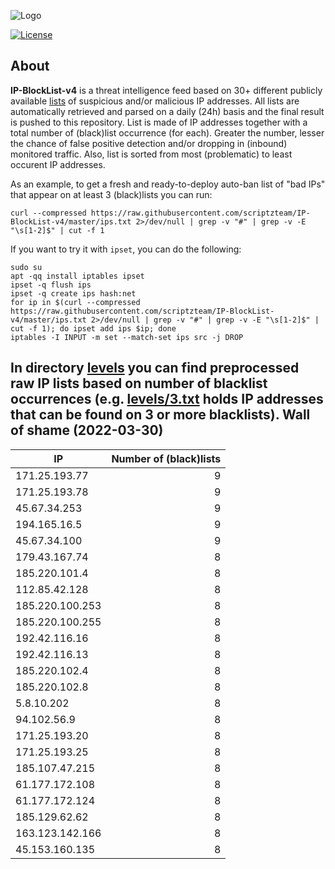 ![Logo](https://i.imgur.com/PyKLAe7.png)

[![License](https://img.shields.io/badge/license-The_Unlicense-red.svg)](https://unlicense.org/)

About
----

**IP-BlockList-v4** is a threat intelligence feed based on 30+ different publicly available [lists](https://github.com/stamparm/maltrail) of suspicious and/or malicious IP addresses. All lists are automatically retrieved and parsed on a daily (24h) basis and the final result is pushed to this repository. List is made of IP addresses together with a total number of (black)list occurrence (for each). Greater the number, lesser the chance of false positive detection and/or dropping in (inbound) monitored traffic. Also, list is sorted from most (problematic) to least occurent IP addresses.

As an example, to get a fresh and ready-to-deploy auto-ban list of "bad IPs" that appear on at least 3 (black)lists you can run:

```
curl --compressed https://raw.githubusercontent.com/scriptzteam/IP-BlockList-v4/master/ips.txt 2>/dev/null | grep -v "#" | grep -v -E "\s[1-2]$" | cut -f 1
```

If you want to try it with `ipset`, you can do the following:

```
sudo su
apt -qq install iptables ipset
ipset -q flush ips
ipset -q create ips hash:net
for ip in $(curl --compressed https://raw.githubusercontent.com/scriptzteam/IP-BlockList-v4/master/ips.txt 2>/dev/null | grep -v "#" | grep -v -E "\s[1-2]$" | cut -f 1); do ipset add ips $ip; done
iptables -I INPUT -m set --match-set ips src -j DROP
```

In directory [levels](levels) you can find preprocessed raw IP lists based on number of blacklist occurrences (e.g. [levels/3.txt](levels/3.txt) holds IP addresses that can be found on 3 or more blacklists).
Wall of shame (2022-03-30)
----

|IP|Number of (black)lists|
|---|--:|
171.25.193.77|9
171.25.193.78|9
45.67.34.253|9
194.165.16.5|9
45.67.34.100|9
179.43.167.74|8
185.220.101.4|8
112.85.42.128|8
185.220.100.253|8
185.220.100.255|8
192.42.116.16|8
192.42.116.13|8
185.220.102.4|8
185.220.102.8|8
5.8.10.202|8
94.102.56.9|8
171.25.193.20|8
171.25.193.25|8
185.107.47.215|8
61.177.172.108|8
61.177.172.124|8
185.129.62.62|8
163.123.142.166|8
45.153.160.135|8
